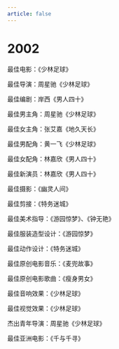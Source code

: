 ```yaml
---
article: false
---
```


# 2002

最佳电影：《少林足球》

最佳导演：周星驰《少林足球》

最佳编剧：岸西《男人四十》

最佳男主角：周星驰《少林足球》

最佳女主角：张艾嘉《地久天长》

最佳男配角：黄一飞《少林足球》

最佳女配角：林嘉欣《男人四十》

最佳新演员：林嘉欣《男人四十》

最佳摄影：《幽灵人间》

最佳剪接：《特务迷城》

最佳美术指导：《游园惊梦》、《钟无艳》

最佳服装造型设计：《游园惊梦》

最佳动作设计：《特务迷城》

最佳原创电影音乐：《麦兜故事》

最佳原创电影歌曲：《瘦身男女》

最佳音响效果：《少林足球》

最佳视觉效果：《少林足球》

杰出青年导演：周星驰《少林足球》

最佳亚洲电影：《千与千寻》